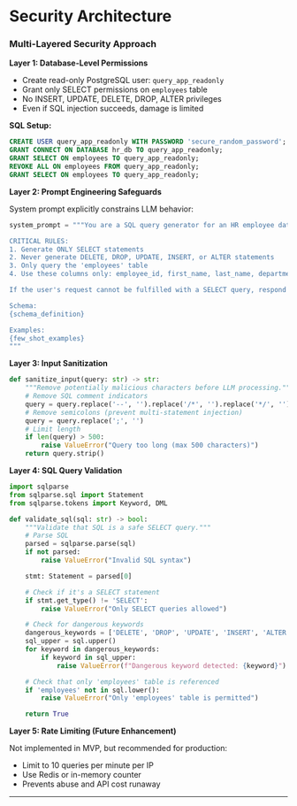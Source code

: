 # Security Architecture

### Multi-Layered Security Approach

**Layer 1: Database-Level Permissions**
- Create read-only PostgreSQL user: `query_app_readonly`
- Grant only SELECT permissions on `employees` table
- No INSERT, UPDATE, DELETE, DROP, ALTER privileges
- Even if SQL injection succeeds, damage is limited

**SQL Setup:**
```sql
CREATE USER query_app_readonly WITH PASSWORD 'secure_random_password';
GRANT CONNECT ON DATABASE hr_db TO query_app_readonly;
GRANT SELECT ON employees TO query_app_readonly;
REVOKE ALL ON employees FROM query_app_readonly;
GRANT SELECT ON employees TO query_app_readonly;
```

**Layer 2: Prompt Engineering Safeguards**

System prompt explicitly constrains LLM behavior:
```python
system_prompt = """You are a SQL query generator for an HR employee database.

CRITICAL RULES:
1. Generate ONLY SELECT statements
2. Never generate DELETE, DROP, UPDATE, INSERT, or ALTER statements
3. Only query the 'employees' table
4. Use these columns only: employee_id, first_name, last_name, department, role, employment_status, hire_date, leave_type, salary_local, salary_usd, manager_name

If the user's request cannot be fulfilled with a SELECT query, respond with: "INVALID_REQUEST"

Schema:
{schema_definition}

Examples:
{few_shot_examples}
"""
```

**Layer 3: Input Sanitization**

```python
def sanitize_input(query: str) -> str:
    """Remove potentially malicious characters before LLM processing."""
    # Remove SQL comment indicators
    query = query.replace('--', '').replace('/*', '').replace('*/', '')
    # Remove semicolons (prevent multi-statement injection)
    query = query.replace(';', '')
    # Limit length
    if len(query) > 500:
        raise ValueError("Query too long (max 500 characters)")
    return query.strip()
```

**Layer 4: SQL Query Validation**

```python
import sqlparse
from sqlparse.sql import Statement
from sqlparse.tokens import Keyword, DML

def validate_sql(sql: str) -> bool:
    """Validate that SQL is a safe SELECT query."""
    # Parse SQL
    parsed = sqlparse.parse(sql)
    if not parsed:
        raise ValueError("Invalid SQL syntax")

    stmt: Statement = parsed[0]

    # Check if it's a SELECT statement
    if stmt.get_type() != 'SELECT':
        raise ValueError("Only SELECT queries allowed")

    # Check for dangerous keywords
    dangerous_keywords = ['DELETE', 'DROP', 'UPDATE', 'INSERT', 'ALTER', 'CREATE', 'TRUNCATE']
    sql_upper = sql.upper()
    for keyword in dangerous_keywords:
        if keyword in sql_upper:
            raise ValueError(f"Dangerous keyword detected: {keyword}")

    # Check that only 'employees' table is referenced
    if 'employees' not in sql.lower():
        raise ValueError("Only 'employees' table is permitted")

    return True
```

**Layer 5: Rate Limiting (Future Enhancement)**

Not implemented in MVP, but recommended for production:
- Limit to 10 queries per minute per IP
- Use Redis or in-memory counter
- Prevents abuse and API cost runaway

---
